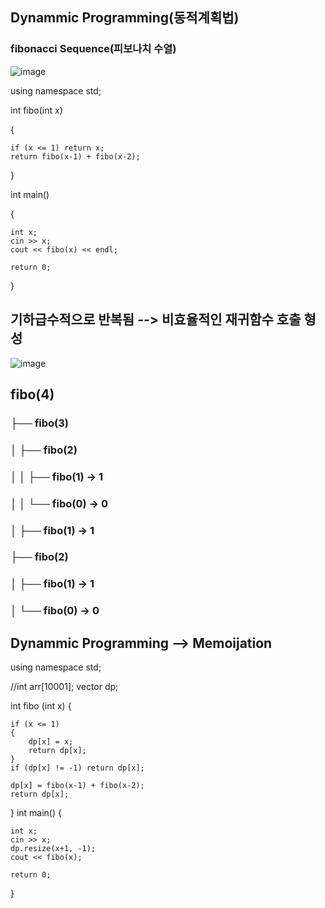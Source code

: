 ## Dynammic Programming(동적계획법)
### fibonacci Sequence(피보나치 수열)
![image](https://github.com/user-attachments/assets/90a77f3f-f322-4c21-94b2-b6a7b4fa6c74)

using namespace std;

int fibo(int x)

{

    if (x <= 1) return x;
    return fibo(x-1) + fibo(x-2);
    
}

int main()

{

    int x;
    cin >> x;
    cout << fibo(x) << endl;

    return 0;
}
## 기하급수적으로 반복됨 --> 비효율적인 재귀함수 호출 형성
![image](https://github.com/user-attachments/assets/bf827920-d348-4cb6-8ca9-206e51a745ff)
## fibo(4)
 ### ├── fibo(3)
 ### │    ├── fibo(2)
 ### │    │    ├── fibo(1) -> 1
 ### │    │    └── fibo(0) -> 0
 ### │    ├── fibo(1) -> 1
 ### ├── fibo(2)
 ### │    ├── fibo(1) -> 1
 ### │    └── fibo(0) -> 0

## Dynammic Programming --> Memoijation
using namespace std;

//int arr[10001];
vector<int> dp;

int fibo (int x)
{

    if (x <= 1)
    {
        dp[x] = x;
        return dp[x];
    }
    if (dp[x] != -1) return dp[x];
    
    dp[x] = fibo(x-1) + fibo(x-2);
    return dp[x];
}
int main()
{

    int x;
    cin >> x;
    dp.resize(x+1, -1);
    cout << fibo(x);

    return 0;
}
